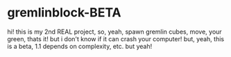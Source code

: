 # gremlinblock-BETA
hi! this is my 2nd REAL project, so, yeah, spawn gremlin cubes, move, your green, thats it! but i don't know if it can crash your computer! but, yeah, this is a beta, 1.1 depends on complexity, etc. but yeah!
